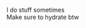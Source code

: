 I do stuff sometimes<br>
Make sure to hydrate btw

<!---
moggesmith10/moggesmith10 is a ✨ special ✨ repository because its `README.md` (this file) appears on your GitHub profile.
You can click the Preview link to take a look at your changes.
--->
